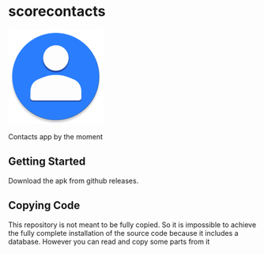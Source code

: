 # scorecontacts

![Contacts Logo](android/app/src/main/res/mipmap-xxxhdpi/ic_launcher_round.png)

Contacts app by the moment

## Getting Started

Download the apk from github releases.

## Copying Code

This repository is not meant to be fully copied. So it is impossible to achieve the fully complete installation of the source code because it includes a database. However you can read and copy some parts from it  
